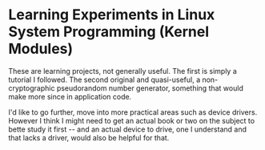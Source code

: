 # Learning Experiments in Linux System Programming (Kernel Modules)

These are learning projects, not generally useful.  The first is simply a tutorial 
I followed.  The second original and quasi-useful, a non-cryptographic pseudorandom 
number generator, something that would make more since in application code.

I'd like to go further, move into more practical areas such as device drivers.  However 
I think I might need to get an actual book or two on the subject to bette study it 
first -- and an actual device to drive, one I understand and that lacks a driver, 
would also be helpful for that.
